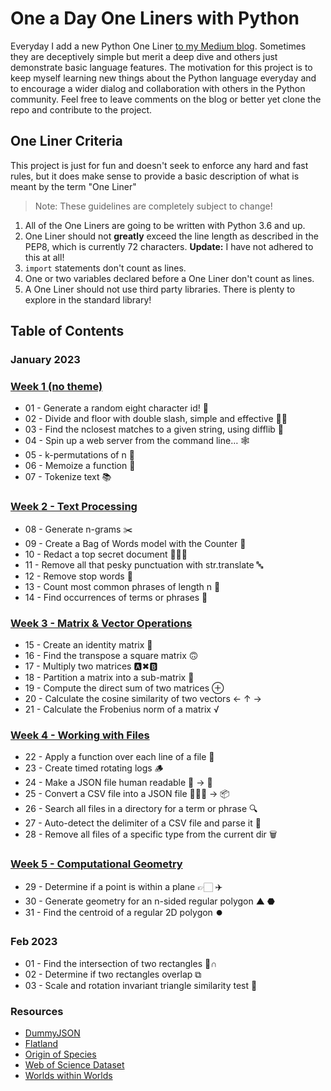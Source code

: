 # One a Day One Liners with Python

Everyday I add a new Python One Liner [to my Medium blog](https://medium.com/@jeremyfromearth). Sometimes they are deceptively simple but merit a deep dive and others just demonstrate basic language features. The motivation for this project is to keep myself learning new things about the Python language everyday and to encourage a wider dialog and collaboration with others in the Python community. Feel free to leave comments on the blog or better yet clone the repo and contribute to the project.

## One Liner Criteria
This project is just for fun and doesn't seek to enforce any hard and fast rules, but it does make sense to provide a basic description of what is meant by the term "One Liner"

> Note: These guidelines are completely subject to change!

1. All of the One Liners are going to be written with Python 3.6 and up.
1. One Liner should not __greatly__ exceed the line length as described in the PEP8, which is currently 72 characters. __Update:__ I have not adhered to this at all!
1. `import` statements don't count as lines.
1. One or two variables declared before a One Liner don't count as lines.
1. A One Liner should not use third party libraries. There is plenty to explore in the standard library!

## Table of Contents
### January 2023
### [Week 1 (no theme)](https://jeremyfromearth.medium.com/one-a-day-one-liners-with-python-2b2147611c6)
  * 01 - Generate a random eight character id! 🥇
  * 02 - Divide and floor with double slash, simple and effective 👍🏻
  * 03 - Find the nclosest matches to a given string, using difflib 🧐
  * 04 - Spin up a web server from the command line… 🕸
  * 05 - k-permutations of n 🧮
  * 06 - Memoize a function 🐘
  * 07 - Tokenize text 📚
### [Week 2 - Text Processing](https://jeremyfromearth.medium.com/one-a-day-one-liners-with-python-week-2-aacad44ff29c)
  * 08 - Generate n-grams ✂️
  * 09 - Create a Bag of Words model with the Counter 🔢
  * 10 - Redact a top secret document 🕵🏻‍♂️
  * 11 - Remove all that pesky punctuation with str.translate 🔤
  * 12 - Remove stop words 🫣
  * 13 - Count most common phrases of length n 💯
  * 14 - Find occurrences of terms or phrases 🔎
### [Week 3 - Matrix & Vector Operations](https://jeremyfromearth.medium.com/one-a-day-one-liners-with-python-week-3-d0a5c8229183)
  * 15 - Create an identity matrix 🪪
  * 16 - Find the transpose a square matrix 🙃
  * 17 - Multiply two matrices 🅰️✖🅱️
  * 18 - Partition a matrix into a sub-matrix 🍕
  * 19 - Compute the direct sum of two matrices ⊕
  * 20 - Calculate the cosine similarity of two vectors ← ↑ →
  * 21 - Calculate the Frobenius norm of a matrix √
### [Week 4 - Working with Files](https://jeremyfromearth.medium.com/one-a-day-one-liners-with-python-week-4-4dc6bd5055ff)
  * 22 - Apply a function over each line of a file 📄
  * 23 - Create timed rotating logs 🪵
  * 24 - Make a JSON file human readable 🤖 → 💁
  * 25 - Convert a CSV file into a JSON file 🚣🏻‍♀️ → 📦
  * 26 - Search all files in a directory for a term or phrase 🔍
  * 27 - Auto-detect the delimiter of a CSV file and parse it 🐶
  * 28 - Remove all files of a specific type from the current dir 🗑️

### [Week 5 - Computational Geometry](https://jeremyfromearth.medium.com/one-a-day-one-liners-with-python-week-5-e5e2f66ed7e6)
  * 29 - Determine if a point is within a plane 👉🏻 ✈️
  * 30 - Generate geometry for an n-sided regular polygon ▲ ⬣
  * 31 - Find the centroid of a regular 2D polygon ⏺️

### Feb 2023
  * 01 - Find the intersection of two rectangles 🚦∩
  * 02 - Determine if two rectangles overlap ⧉
  * 03 - Scale and rotation invariant triangle similarity test 📐

### Resources
 * [DummyJSON](https://dummyjson.com/)
 * [Flatland](https://www.gutenberg.org/ebooks/201)
 * [Origin of Species](https://www.gutenberg.org/files/1228/1228-0.txt)
 * [Web of Science Dataset](https://data.mendeley.com/datasets/9rw3vkcfy4/6)
 * [Worlds within Worlds](https://www.gutenberg.org/ebooks/49819)
